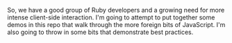 So, we have a good group of Ruby developers and a growing need for more intense client-side interaction. I'm going to attempt to put together some demos in this repo that walk through the more foreign bits of JavaScript. I'm also going to throw in some bits that demonstrate best practices.
